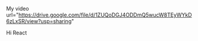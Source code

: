 My video url="https://drive.google.com/file/d/1ZUQoDGJ4ODDmQ5wucW8TEyWYkD6zLxSR/view?usp=sharing"



Hi React